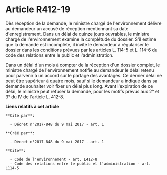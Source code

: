# Article R412-19

Dès réception de la demande, le ministre chargé de l'environnement délivre au demandeur un accusé de réception mentionnant sa
date d'enregistrement. Dans un délai de quinze jours ouvrables, le ministre chargé de l'environnement examine la complétude
du dossier. S'il estime que la demande est incomplète, il invite le demandeur à régulariser le dossier dans les conditions
prévues par les articles L. 114-5 et L. 114-6 du code des relations entre le public et l'administration. 

Dans un délai d'un mois à compter de la réception d'un dossier complet, le ministre chargé de l'environnement notifie au
demandeur le délai retenu pour parvenir à un accord sur le partage des avantages. Ce dernier délai ne peut être supérieur à
quatre mois, sauf si le demandeur a indiqué dans sa demande souhaiter voir fixer un délai plus long. Avant l'expiration de ce
délai, le ministre peut refuser la demande, pour les motifs prévus aux 2° et 3° du IV de l'article L. 412-8.

**Liens relatifs à cet article**

	**Cité par**:

	  - Décret n°2017-848 du 9 mai 2017 - art. 1

	**Créé par**:

	  - Décret n°2017-848 du 9 mai 2017 - art. 1

	**Cite**:

	  - Code de l'environnement - art. L412-8
	  - Code des relations entre le public et l'administration - art. L114-5
